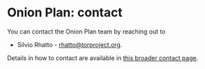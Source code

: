 # Onion Plan: contact

You can contact the Onion Plan team by reaching out to

* Silvio Rhatto - <rhatto@torproject.org>.

Details in how to contact are available in [this broader contact
page](https://onionservices.torproject.org/contact/).

[Onion Support Group]: https://gitlab.torproject.org/tpo/onion-services/onion-support/
